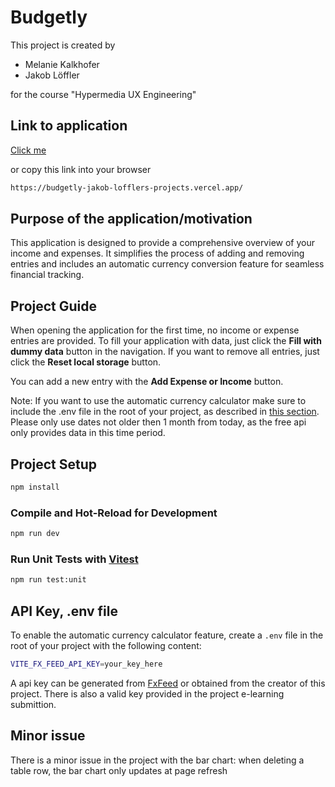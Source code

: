 # Budgetly

This project is created by

- Melanie Kalkhofer
- Jakob Löffler

for the course "Hypermedia UX Engineering"

## Link to application

[Click me](https://budgetly-jakob-lofflers-projects.vercel.app/)

or copy this link into your browser

```sh
https://budgetly-jakob-lofflers-projects.vercel.app/
```

## Purpose of the application/motivation

This application is designed to provide a comprehensive overview of your income and expenses. It simplifies the process of adding and removing entries and includes an automatic currency conversion feature for seamless financial tracking.

## Project Guide

When opening the application for the first time, no income or expense entries are provided. To fill your application with data, just click the **Fill with dummy data** button in the navigation. If you want to remove all entries, just click the **Reset local storage** button.

You can add a new entry with the **Add Expense or Income** button.

Note: If you want to use the automatic currency calculator make sure to include the .env file in the root of your project, as described in [this section](#api-key-env-file). Please only use dates not older then 1 month from today, as the free api only provides data in this time period.

## Project Setup

```sh
npm install
```

### Compile and Hot-Reload for Development

```sh
npm run dev
```

### Run Unit Tests with [Vitest](https://vitest.dev/)

```sh
npm run test:unit
```

## API Key, .env file

To enable the automatic currency calculator feature, create a `.env` file in the root of your project with the following content:

```sh
VITE_FX_FEED_API_KEY=your_key_here
```

A api key can be generated from [FxFeed](https://fxfeed.io/) or obtained from the creator of this project. There is also a valid key provided in the project e-learning submittion.

## Minor issue

There is a minor issue in the project with the bar chart: when deleting a table row, the bar chart only updates at page refresh
